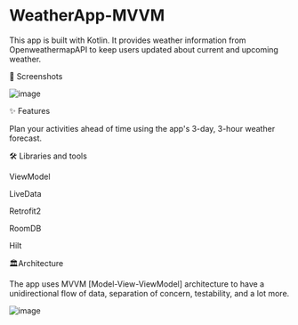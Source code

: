 
# WeatherApp-MVVM

This app is built with Kotlin. It provides weather information from OpenweathermapAPI to keep users updated about current and upcoming weather.


📸 Screenshots

![image](https://github.com/shyrik311/WeatherMVVM2/assets/107106660/ac0c8926-cd30-4b4f-ac4c-3e864a1bbce7)


✨ Features

Plan your activities ahead of time using the app's 3-day, 3-hour weather forecast.


🛠 Libraries and tools 

ViewModel

LiveData

Retrofit2

RoomDB

Hilt

🏛Architecture

The app uses MVVM [Model-View-ViewModel] architecture to have a unidirectional flow of data, separation of concern, testability, and a lot more.

![image](https://github.com/shyrik311/WeatherMVVM2/assets/107106660/e974183c-37b2-4b4a-a18f-398d2dea86e9)


